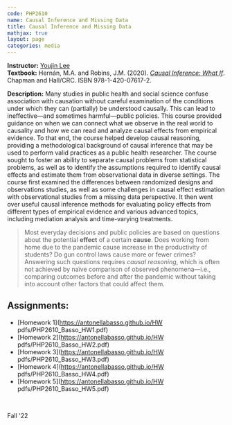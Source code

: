 ```yaml
---
code: PHP2610 
name: Causal Inference and Missing Data 
title: Causal Inference and Missing Data 
mathjax: true
layout: page
categories: media
---
```


**Instructor:** [Youjin Lee](https://vivo.brown.edu/display/ylee209) <br>
**Textbook:** Hernán, M.A. and Robins, J.M. (2020). [*Causal Inference: What If*](https://www.hsph.harvard.edu/miguel-hernan/wp-content/uploads/sites/1268/2023/05/hernanrobins_WhatIf_14may23.pdf). Chapman and Hall/CRC. ISBN 978-1-420-07617-2.

**Description:** Many studies in public health and social science confuse association with causation without careful examination of the conditions under which they can (partially) be understood causally. This can lead to ineffective&mdash;and sometimes harmful&mdash;public policies. This course provided guidance on when we can connect what we observe in the real world to causality and how we can read and analyze causal effects from empirical evidence. To that end, the course helped develop causal reasoning, providing a methodological background of causal inference that may be used to perform valid practices as a public health researcher. The course sought to foster an ability to separate causal problems from statistical problems, as well as to identify the assumptions required to identify causal effects and estimate them from observational data in diverse settings. The course first examined the differences between randomized designs and observations studies, as well as some challenges in causal effect estimation with observational studies from a missing data perspective. It then went over useful causal inference methods for evaluating policy effects from different types of empirical evidence and various advanced topics, including mediation analysis and time-varying treatments.

<!-- Additionally, the course provided theoretical and methodological guidelines on how to define and estimate causal effects in various settings. -->

> Most everyday decisions and public policies are based on questions about the potential **effect** of a certain **cause**. Does working from home due to the pandemic cause increase in the productivity of students? Do gun control laws cause more or fewer crimes? Answering such questions requires *causal reasoning*, which is often not achieved by naïve comparison of observed phenomena&mdash;i.e., comparing outcomes before and after the pandemic without taking into account other factors that could affect them.

<h2>Assignments:</h2>

- [Homework 1](https://antonellabasso.github.io/HW pdfs/PHP2610_Basso_HW1.pdf)
- [Homework 2](https://antonellabasso.github.io/HW pdfs/PHP2610_Basso_HW2.pdf)
- [Homework 3](https://antonellabasso.github.io/HW pdfs/PHP2610_Basso_HW3.pdf)
- [Homework 4](https://antonellabasso.github.io/HW pdfs/PHP2610_Basso_HW4.pdf)
- [Homework 5](https://antonellabasso.github.io/HW pdfs/PHP2610_Basso_HW5.pdf)
  
&nbsp;

Fall '22
